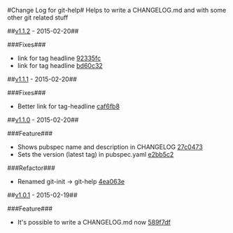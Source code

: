 #Change Log for git-help#
Helps to write a CHANGELOG.md and with some other git related stuff

##[v1.1.2](http://github.com/mikemitterer/dart-git-help/commits/v1.1.2) - 2015-02-20##

###Fixes###
* link for tag headline [92335fc](http://github.com/mikemitterer/dart-git-help/commit/92335fc12509a09301a765853532334ce327a475)
* link for tag headline [bd60c32](http://github.com/mikemitterer/dart-git-help/commit/bd60c326f329d2fbea4e337cba9953a3feb7bca0)

##[v1.1.1](http://github.com/mikemitterer/dart-git-help/commits/v1.1.1) - 2015-02-20##

###Fixes###
* Better link for tag-headline [caf6fb8](http://github.com/mikemitterer/dart-git-help/commit/caf6fb8ccaf2e2c3cffc365177022a3e3449ffee)

##[v1.1.0](http://github.com/mikemitterer/dart-git-help/commits/v1.1.0) - 2015-02-20##

###Feature###
* Shows pubspec name and description in CHANGELOG [27c0473](http://github.com/mikemitterer/dart-git-help/commit/27c047343bc75152d684e9d83e25dc74ae055856)
* Sets the version (latest tag) in pubspec.yaml [e2bb5c2](http://github.com/mikemitterer/dart-git-help/commit/e2bb5c25c53699523e000812ee2336eeff5c8490)

###Refactor###
* Renamed git-init -> git-help [4ea063e](http://github.com/mikemitterer/dart-git-help/commit/4ea063ea9d4abd349bcd2f02a52bd7e9db45fa32)

##[v1.0.1](http://github.com/mikemitterer/dart-git-help/commits/v1.0.1) - 2015-02-19##

###Feature###
* It's possible to write a CHANGELOG.md now [589f7df](http://github.com/mikemitterer/dart-git-help/commit/589f7df523f681df166de7526db407add803db87)
